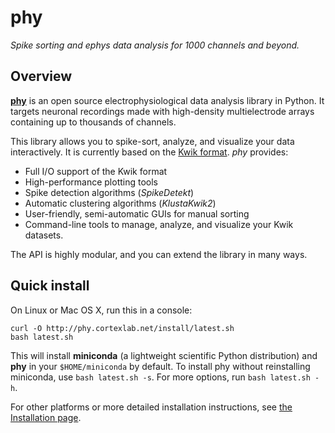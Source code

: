 # phy

_Spike sorting and ephys data analysis for 1000 channels and beyond._


## Overview

[**phy**](https://github.com/kwikteam/phy) is an open source electrophysiological data analysis library in Python. It targets neuronal recordings made with high-density multielectrode arrays containing up to thousands of channels.

This library allows you to spike-sort, analyze, and visualize your data interactively. It is currently based on the [Kwik format](kwik-format.md). *phy* provides:

* Full I/O support of the Kwik format
* High-performance plotting tools
* Spike detection algorithms (*SpikeDetekt*)
* Automatic clustering algorithms (*KlustaKwik2*)
* User-friendly, semi-automatic GUIs for manual sorting
* Command-line tools to manage, analyze, and visualize your Kwik datasets.

The API is highly modular, and you can extend the library in many ways.


## Quick install

On Linux or Mac OS X, run this in a console:

```
curl -O http://phy.cortexlab.net/install/latest.sh
bash latest.sh
```

This will install **miniconda** (a lightweight scientific Python distribution) and **phy** in your `$HOME/miniconda` by default. To install phy without reinstalling miniconda, use `bash latest.sh -s`. For more options, run `bash latest.sh -h`.

For other platforms or more detailed installation instructions, see [the Installation page](install.md).
